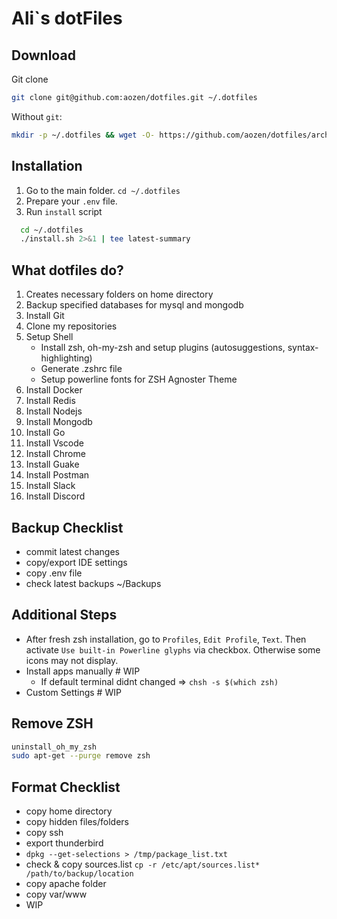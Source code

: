 # Ali`s dotFiles

## Download

Git clone

```bash
git clone git@github.com:aozen/dotfiles.git ~/.dotfiles
```

Without `git`:

```bash
mkdir -p ~/.dotfiles && wget -O- https://github.com/aozen/dotfiles/archive/refs/heads/master.tar.gz | tar -xz --strip-components=1 -C ~/.dotfiles
```

## Installation

1. Go to the main folder. `cd ~/.dotfiles`
2. Prepare your `.env` file.
3. Run `install` script

```bash
  cd ~/.dotfiles
  ./install.sh 2>&1 | tee latest-summary
```

## What dotfiles do?

1. Creates necessary folders on home directory
1. Backup specified databases for mysql and mongodb
1. Install Git
1. Clone my repositories
1. Setup Shell
    - Install zsh, oh-my-zsh and setup plugins (autosuggestions, syntax-highlighting)
    - Generate .zshrc file
    - Setup powerline fonts for ZSH Agnoster Theme
1. Install Docker
1. Install Redis
1. Install Nodejs
1. Install Mongodb
1. Install Go
1. Install Vscode
1. Install Chrome
1. Install Guake
1. Install Postman
1. Install Slack
1. Install Discord

## Backup Checklist

- commit latest changes
- copy/export IDE settings
- copy .env file
- check latest backups ~/Backups

## Additional Steps

- After fresh zsh installation, go to `Profiles`, `Edit Profile`, `Text`. Then activate `Use built-in Powerline glyphs` via checkbox. Otherwise some icons may not display.
- Install apps manually # WIP
  - If default terminal didnt changed => `chsh -s $(which zsh)`
- Custom Settings # WIP

## Remove ZSH

```bash
uninstall_oh_my_zsh
sudo apt-get --purge remove zsh
```

## Format Checklist

- copy home directory
- copy hidden files/folders
- copy ssh
- export thunderbird
- `dpkg --get-selections > /tmp/package_list.txt`
- check & copy sources.list `cp -r /etc/apt/sources.list* /path/to/backup/location`
- copy apache folder
- copy var/www
- WIP
